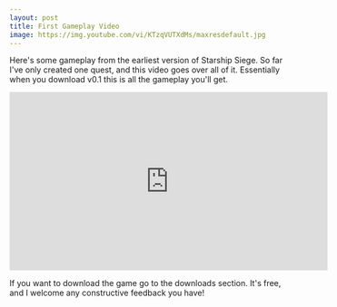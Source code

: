 ```yaml
---
layout: post
title: First Gameplay Video
image: https://img.youtube.com/vi/KTzqVUTXdMs/maxresdefault.jpg
---
```


Here's some gameplay from the earliest version of Starship Siege. So far I've only created one quest, and this video goes over all of it. Essentially when you download v0.1 this is all the gameplay you'll get.

<iframe width="560" height="315" src="https://www.youtube.com/embed/KTzqVUTXdMs" frameborder="0" allowfullscreen></iframe>

If you want to download the game go to the downloads section. It's free, and I welcome any constructive feedback you have!